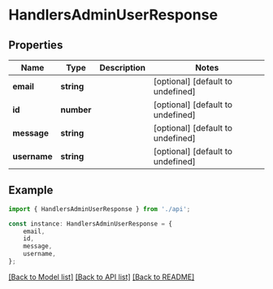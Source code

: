# HandlersAdminUserResponse


## Properties

Name | Type | Description | Notes
------------ | ------------- | ------------- | -------------
**email** | **string** |  | [optional] [default to undefined]
**id** | **number** |  | [optional] [default to undefined]
**message** | **string** |  | [optional] [default to undefined]
**username** | **string** |  | [optional] [default to undefined]

## Example

```typescript
import { HandlersAdminUserResponse } from './api';

const instance: HandlersAdminUserResponse = {
    email,
    id,
    message,
    username,
};
```

[[Back to Model list]](../README.md#documentation-for-models) [[Back to API list]](../README.md#documentation-for-api-endpoints) [[Back to README]](../README.md)
